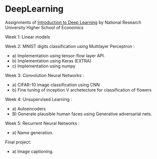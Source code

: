 # DeepLearning
Assignments of [Introduction to Deep Learning](https://www.coursera.org/learn/intro-to-deep-learning/home/welcome) by National Research University Higher School of Economics

Week 1: Linear models 

Week 2: MNIST digits classification using Multilayer Perceptron : 
* a) Implementation using tensor-flow layer API.
* b) Implementation using Keras (EXTRA)
* c) Implementation using numpy

Week 3: Convolution Neural Networks : 
* a) CIFAR-10 image classification using CNN
* b) Fine tuning of inception V archetecture for classification of flowers

Week 4: Unsupervised Learning :
* a) Autoencoders
* B) Generate plausible human faces using Generative adversarial nets.

Week 5: Recurrent Neural Networks :
* a) Name generation.

Final project:
* a) Image captioning.
